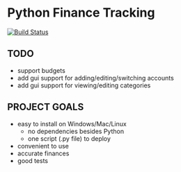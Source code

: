Python Finance Tracking
=======================

[![Build Status](https://travis-ci.com/bcail/python_finance_tracking.svg?branch=master)](https://travis-ci.com/bcail/python_finance_tracking)

TODO
----
- support budgets
- add gui support for adding/editing/switching accounts
- add gui support for viewing/editing categories

PROJECT GOALS
-------------
- easy to install on Windows/Mac/Linux
  * no dependencies besides Python
  * one script (.py file) to deploy
- convenient to use
- accurate finances
- good tests

